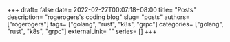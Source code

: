 +++
draft= false
date= 2022-02-27T00:07:18+08:00
title= "Posts"
description= "rogerogers's coding blog"
slug= "posts"
authors= ["rogerogers"]
tags= ["golang", "rust", "k8s", "grpc"]
categories= ["golang", "rust", "k8s", "grpc"]
externalLink= ""
series= []
+++
